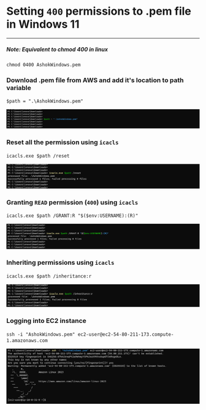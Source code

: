 # Setting `400` permissions to .pem file in Windows 11

---

##### Note: Equivalent to chmod 400 in linux

```
chmod 0400 AshokWindows.pem
```

### Download .pem file from AWS and add it's location to path variable 

```
$path = ".\AshokWindows.pem"
```

<img src="../Screenshots/PEMPermissionsOnWindows/1PathVariable.png">

### Reset all the permission using `icacls`

```
icacls.exe $path /reset
```

<img src="../Screenshots/PEMPermissionsOnWindows/2ResetPermissions.png">

### Granting `READ` permission (`400`) using `icacls`

```
icacls.exe $path /GRANT:R "$($env:USERNAME):(R)"
```

<img src="../Screenshots/PEMPermissionsOnWindows/3ReadPermission.png">

### Inheriting permissions using `icacls`

```
icacls.exe $path /inheritance:r
```

<img src="../Screenshots/PEMPermissionsOnWindows/4Inheritance.png">

### Logging into EC2 instance 

```
ssh -i "AshokWindows.pem" ec2-user@ec2-54-80-211-173.compute-1.amazonaws.com
```

<img src="../Screenshots/PEMPermissionsOnWindows/5SSHToEC2.png">
